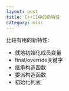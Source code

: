 ```yaml
---
layout: post
title: C++11中的新特性
category: misc
---
```


比较有用的新特性:

* 就地初始化成员变量
* final/override关键字
* 继承构造函数
* 委派构造函数
* 初始化列表